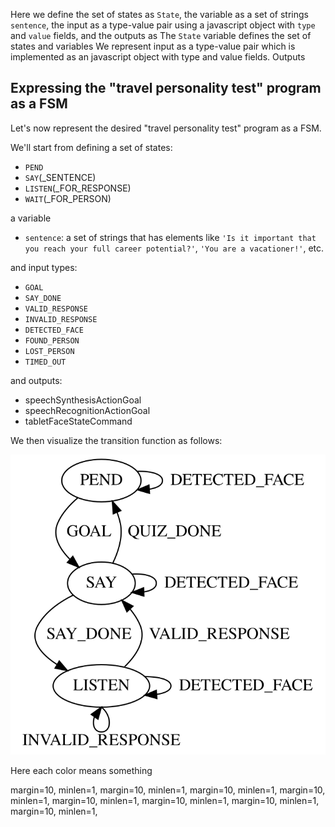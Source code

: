 <!-- Notice that we made state names verbs.
This is because state represent an action the robot is running at the moment. -->
<!-- We make state names verbs since the FSM emits outputs that trigger actions on entering a state. -->






Here we define the set of states as `State`, the variable as a set of strings `sentence`, the input as a type-value pair using a javascript object with `type` and `value` fields, and the outputs as
The `State` variable defines the set of states and variables
We represent input as a type-value pair which is implemented as an javascript object with type and value fields.
Outputs 






## Expressing the "travel personality test" program as a FSM

Let's now represent the desired "travel personality test" program as a FSM.

We'll start from defining a set of states:

* `PEND`
* `SAY`(_SENTENCE)
* `LISTEN`(_FOR_RESPONSE)
* `WAIT`(_FOR_PERSON)

a variable

* `sentence`: a set of strings that has elements like `'Is it important that you reach your full career potential?'`, `'You are a vacationer!'`, etc.

and input types:

* `GOAL`
* `SAY_DONE`
* `VALID_RESPONSE`
* `INVALID_RESPONSE`
* `DETECTED_FACE`
* `FOUND_PERSON`
* `LOST_PERSON`
* `TIMED_OUT`

and outputs:

* speechSynthesisActionGoal
* speechRecognitionActionGoal
* tabletFaceStateCommand

We then visualize the transition function as follows:

![travel_personality_quiz_fsm](./travel_personality_quiz_fsm.svg)

Here each color means something






<!-- and define a variable `sentence` as a set of strings for storing sentences like `'Is it important that you reach your full career potential?'`, `'You are a vacationer!'`, etc.

We then define input as a tuple ()

a set of input types:

* `GOAL`
* `SAY_DONE`
* `VALID_RESPONSE`
* `INVALID_RESPONSE`
* `DETECTED_FACE`
* `FOUND_PERSON`
* `LOST_PERSON`
* `TIMED_OUT`


Notice that instead of making each sentence 

outputs are 

Then transitions could be visualized as

![travel_personality_quiz_fsm](./travel_personality_quiz_fsm.svg)

Note that self-transitions  -->






margin=10, minlen=1, 
margin=10, minlen=1, 
margin=10, minlen=1, 
margin=10, minlen=1, 
margin=10, minlen=1, 
margin=10, minlen=1, 
margin=10, minlen=1, 
margin=10, minlen=1, 






<!-- A FSM can only be in one state 
Finite state machine is a computational model for making sequential decision.
A FSM can only be in one state of the finite states, and changes its state and emits an output in response to an input.
It is composed of five parts -->



<!-- From my experience, there were two major challenges; first, clearly expressing the desired robot behavior without any implementation and second, implementing the stated behavior in a reactive programming framework.

To address the first challenge, I adopted a finite state machine, , which is widely used by roboticists as well as UX designers .
For the second challenge, I updated -->

<!-- From my experience, expressing the desired, complex human-robot interaction as a finite state machine  -->
<!-- From my experience, working with a "state" in a reactive programming framework was not trivial.
For example, to implement the first additional behavior, we need to know whether the robot is currently waiting for a human response, i.e., speech recognition action is running, or not.
However, there is no direct way to access the state of speech recognition so we need to write additional code.
In addition to the problem of representing a state, writing logic for transitioning between states can be error-prone if it is not done properly. -->




<!-- From my experience, it was not trivial.
For example, if we were to implement the behavior 1. on top of the [travel personality quiz program](../examples/tutorials/01_personality_quiz/index.js), we need to  -->


<!-- But checking whether the speech recognition is running or not requires us to monitor the goals sent to and the results the action and  -->

<!-- and "knowing" whether the robot is waiting requires remembering last value sent to or emitted from the SpeechRecognitionAction driver.

To figure out whether 

But there is no direct way to "know" the state other than 

SpeechRecognitionAction

it requires remembering last 

From my experience, working with a "state" in reactive programming in general was not trivial.
For example, to implement the first additional behavior, we need to know whether the robot is currently waiting for a human response.
However, -->


<!-- which we will have to somehow make the program to "remember" from 

However, extracting and remembering such information 

From my experience, it was easy to represent a desired complex human-robot interaction as a finite state machine but implementing the desired behavior without an abstraction quickly resulted in spaghetti code. -->


<!-- From my experience of programming social robots using the reactive programming approach, it became increasingly difficult to maintain readable code when the complexity of supported interactions grew.

However, I noticed UX designers expressed complex user interaction flow as a user flowchart, which looked very similar to finite state machine. -->




<!-- The desired complex user interactions were easy to represent as a flowchart however implementing 
The desired complex user interaction flow was easy to represent as a state machine 
In general, it especially was difficult to convert a user interaction flowchart into a reactive program.
Especially difficult when I was trying to convert.
To address the problem,  -->

<!-- the difficulty of manging as user flow became more complex.
In my experience, using the reactive programming approach,  -->

<!-- In my experience, it was very difficult to implement a complex program as I mentioned here because "state". -->

<!-- For example, in the previous example, we use a proxy to which made the code little bit difficult to read. -->
<!-- Another pattern we could use is using `reduce` , which I won't go into details at this point. -->
<!-- Another pattern we could use is using `reduce` , -->
<!-- Since FSM is natural for expressing state dependent programs, we'll use it. -->


<!-- Now, imagine extending this program to add more features, such as

1. follow face only when it is waiting for a person
2. stop asking questions if a person is not visibile on screen and resume
3. multiple inputs

Do you think you can implement them easily? why or why not? -->

<!-- In my experience, it was difficult to build complex programs because 
In my experience, it was very difficult to build complex because are stateless and need to use proxy pattern, higher-order streams, etc., to ... reduce or scan, which were all difficult to understand. -->






<!-- ## Why use FSM?

Imagine you want to  -->

<!-- Mathmatically, it is a tuple: -->

<!-- A Mealy machine is a 6-tuple {\displaystyle (S,S_{0},\Sigma ,\Lambda ,T,G)} (S, S_0, \Sigma, \Lambda, T, G) consisting of the following:

a finite set of states {\displaystyle S} S
a start state (also called initial state) {\displaystyle S_{0}} S_{0} which is an element of {\displaystyle S} S
a finite set called the input alphabet {\displaystyle \Sigma } \Sigma 
a finite set called the output alphabet {\displaystyle \Lambda } \Lambda 
a transition function {\displaystyle T:S\times \Sigma \rightarrow S} T : S \times \Sigma \rightarrow S mapping pairs of a state and an input symbol to the corresponding next state.
an output function {\displaystyle G:S\times \Sigma \rightarrow \Lambda } G:S\times \Sigma \rightarrow \Lambda  mapping pairs of a state and an input symbol to the corresponding output symbol.  
In some formulations, the transition and output functions are coalesced into a single function {\displaystyle T:S\times \Sigma \rightarrow S\times \Lambda } T:S\times \Sigma \rightarrow S\times \Lambda . -->

<!-- Why do we care about this? What is wrong with using?

Imagine

1. follow face only when it is waiting for a person
2. stop asking questions if a person is not visibile on screen
3. resume by 

For 1. you have to know whether the robot is waiting for a person or not
For 2. you have to know whether the last asked question 

Also in general

* multiple clicks; whatever
* loading action while waiting--which is what I'm doing
* disable something else while waiting
* unexpected / multiple inputs (voice & touch) -->

<!-- ## Implementing traffic light FSM and Cycle.js

TODO: Copy the example from there

```
``` -->








<!-- I'll continue from where we left off  -->

<!-- I assume you have read the previous post, [Programming a social robot using Cycle.js](./programming_socialrobot_with_cyclejs.md),  -->

<!-- I'll program a tablet face robot, a  -->
<!-- For the  introduction of social robot -->
<!-- What is a social robot? -->

<!-- In the previous post, [Programming a social robot using Cycle.js](./programming_socialrobot_with_cyclejs.md), I demonstrated how to program a social robot using reactive programming approach.
Now imagine extending ... -->

<!-- [Programming a social robot using Cycle.js](./programming_socialrobot_with_cyclejs.md) -->


<!-- Specifically, we'll update and extend the [the travel personality quiz program](https://stackblitz.com/edit/cycle-robot-drivers-tutorials-01-personality-quiz) from the previous post . -->

<!-- # Programming a social robot with a finite state machine
In this post, I'll show you how to program a social robot with 


In this post, I'll show you how to program a social robot using finite state machine (FSM).

We'll continue from [the travel personality quiz program]() we built in the previous post, [Programming a social robot using Cycle.js](./programming_socialrobot_with_cyclejs.md).

We'll build on top of using reactive programming and Cycle.js framework which I demonstrated in the previous post, [Programming a social robot using Cycle.js](./programming_socialrobot_with_cyclejs.md).
So check it out, if you haven't read it already. -->

<!-- If you are eager to get your hands dirty, jump to the [Implementing "travel personality test"](#implementing-travel-personality-test) section. -->

<!-- TODO: give a link to see the final result -->